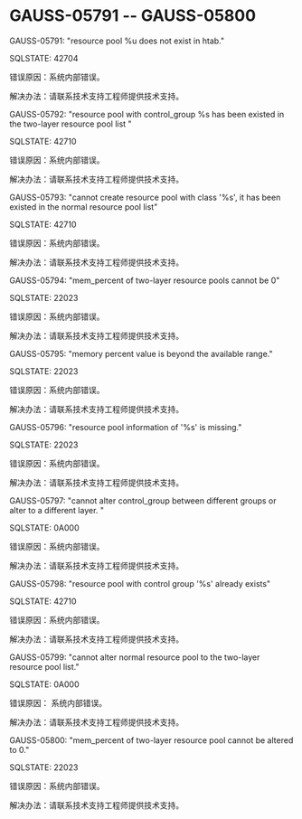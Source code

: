 # GAUSS-05791 -- GAUSS-05800

GAUSS-05791: "resource pool %u does not exist in htab."

SQLSTATE: 42704

错误原因：系统内部错误。

解决办法：请联系技术支持工程师提供技术支持。

GAUSS-05792: "resource pool with control\_group %s has been existed in the two-layer resource pool list "

SQLSTATE: 42710

错误原因：系统内部错误。

解决办法：请联系技术支持工程师提供技术支持。

GAUSS-05793: "cannot create resource pool with class '%s', it has been existed in the normal resource pool list"

SQLSTATE: 42710

错误原因：系统内部错误。

解决办法：请联系技术支持工程师提供技术支持。

GAUSS-05794: "mem\_percent of two-layer resource pools cannot be 0"

SQLSTATE: 22023

错误原因：系统内部错误。

解决办法：请联系技术支持工程师提供技术支持。

GAUSS-05795: "memory percent value is beyond the available range."

SQLSTATE: 22023

错误原因：系统内部错误。

解决办法：请联系技术支持工程师提供技术支持。

GAUSS-05796: "resource pool information of '%s' is missing."

SQLSTATE: 22023

错误原因：系统内部错误。

解决办法：请联系技术支持工程师提供技术支持。

GAUSS-05797: "cannot alter control\_group between different groups or alter to a different layer. "

SQLSTATE: 0A000

错误原因：系统内部错误。

解决办法：请联系技术支持工程师提供技术支持。

GAUSS-05798: "resource pool with control group '%s' already exists"

SQLSTATE: 42710

错误原因：系统内部错误。

解决办法：请联系技术支持工程师提供技术支持。

GAUSS-05799: "cannot alter normal resource pool to the two-layer resource pool list."

SQLSTATE: 0A000

错误原因： 系统内部错误。

解决办法：请联系技术支持工程师提供技术支持。

GAUSS-05800: "mem\_percent of two-layer resource pool cannot be altered to 0."

SQLSTATE: 22023

错误原因：系统内部错误。

解决办法：请联系技术支持工程师提供技术支持。

